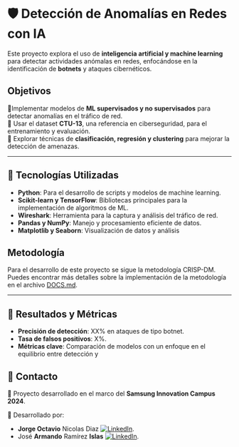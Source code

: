 # 🛡️ Detección de Anomalías en Redes con IA  

Este proyecto explora el uso de **inteligencia artificial y machine learning** para detectar actividades anómalas en redes, enfocándose en la identificación de **botnets** y ataques cibernéticos.  

## Objetivos  
🔹Implementar modelos de **ML supervisados y no supervisados** para detectar anomalías en el tráfico de red.  
🔹 Usar el dataset **CTU-13**, una referencia en ciberseguridad, para el entrenamiento y evaluación.  
🔹 Explorar técnicas de **clasificación, regresión y clustering** para mejorar la detección de amenazas.  

---

## 🔧 Tecnologías Utilizadas  
- **Python**: Para el desarrollo de scripts y modelos de machine learning.  
- **Scikit-learn y TensorFlow**: Bibliotecas principales para la implementación de algoritmos de ML.  
- **Wireshark**: Herramienta para la captura y análisis del tráfico de red.  
- **Pandas y NumPy**: Manejo y procesamiento eficiente de datos.  
- **Matplotlib y Seaborn**: Visualización de datos y análisis 
## Metodología  
Para el desarrollo de este proyecto se sigue la metodología CRISP-DM. Puedes encontrar más detalles sobre la implementación de la metodología en el archivo [DOCS.md](./DOCS.md).

---

## 🚀 Resultados y Métricas  
- **Precisión de detección**: XX% en ataques de tipo botnet.  
- **Tasa de falsos positivos**: X%.  
- **Métricas clave**: Comparación de modelos con un enfoque en el equilibrio entre detección y 

## 📧 Contacto  
📌 Proyecto desarrollado en el marco del **Samsung Innovation Campus 2024**. 

👥 Desarrollado por: 
- **Jorge Octavio** Nicolas Diaz [![LinkedIn](https://img.shields.io/badge/LinkedIn-Connect-blue)](https://www.linkedin.com/in/jorge-octavio-nicolas-diaz/).
- José **Armando** Ramírez **Islas** [![LinkedIn](https://img.shields.io/badge/LinkedIn-Connect-blue)](https://www.linkedin.com/in/armando-islas/).